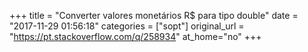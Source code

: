 +++
title = "Converter valores monetários R$ para tipo double"
date = "2017-11-29 01:56:18"
categories = ["sopt"]
original_url = "https://pt.stackoverflow.com/q/258934"
at_home="no"
+++

